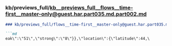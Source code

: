 ### kb/previews_full/kb__previews_full__flows__time-first__master-only@guest.har.part035.md.part002.md

```md
### kb/previews_full/flows__time-first__master-only@guest.har.part035.md (part 002)

```md
eak\":\"51\",\"strong\":\"8\"}},\"location\":{\"latitude\":44,\
```

```

```
